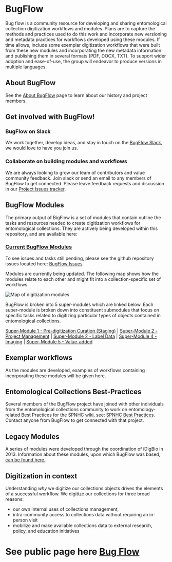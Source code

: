 # BugFlow
Bug flow is a community resource for developing and sharing entomological collection digitization workflows and modules. Plans are to capture the methods and practices used to do this work and incorporate new versioning and metadata practices for workflows developed using these modules. If time allows, include some exemplar digitization workflows that were built from these new modules and incorporating the new metadata information and publishing them in several formats (PDF, DOCX, TXT). To support wider adoption and ease-of-use, the group will endeavor to produce versions in multiple languages.

## About BugFlow
See the [About BugFlow](about_us.md) page to learn about our history and project members.


## Get involved with BugFlow!
### BugFlow on Slack
We work together, develop ideas, and stay in touch on the [BugFlow Slack](https://bugflowentomo-ubc1601.slack.com), we would love to have you join us.
### Collaborate on building modules and workflows
We are always looking to grow our team of contributors and value community feedback.  Join slack or send an email to any members of BugFlow to get connected.  Please leave feedback requests and discussion in our [Project Issues tracker](https://github.com/EntCollNet/BugFlow/issues).


## BugFlow Modules
The primary output of BigFlow is a set of modules that contain outline the tasks and resources needed to create digitization workflows for entomological collections. They are actively being developed within this repository, and are available here:
### [Current BugFlow Modules](modules/)

To see issues and tasks still pending, please see the github repository issues located here:
[BugFlow Issues](https://github.com/EntCollNet/BugFlow/issues)


Modules are currently being updated.  The following map shows how the modules relate to each other and might fit into a collection-specific set of workflows.

![Map of digitization modules](https://raw.githubusercontent.com/EntCollNet/BugFlow/master/modules/module_map.png)

BugFlow is broken into 5 super-modules which are linked below.  Each super-module is broken down into constituent submodules that focus on specific tasks related to digitizing particular types of objects contained in entomological collections.

[Super-Module 1 - Pre-digitization Curation (Staging)](modules/module_1/) | 
[Super-Module 2 - Project Management](modules/module_2/) | 
[Super-Module 2 - Label Data](modules/module_3/) | 
[Super-Module 4 - Imaging](modules/module_4/) | 
[Super-Module 5 - Value-added](modules/module_5/)



## Exemplar workflows
As the modules are developed, examples of workflows containing incorporating these modules will be given here.

## Entomological Collections Best-Practices
Several members of the BugFlow project have joined with other individuals from the entomological collections community to work on entomology-related Best Practices for the SPNHC wiki, see: [SPNHC Best Practices](https://spnhc.biowikifarm.net/wiki/Category:Best_Practices).  Contact anyone from BugFlow to get connected with that project.


## Legacy Modules
A series of modules were developed through the coordination of iDigBio in 2013. Information about these modules, upon which BugFlow was based, [can be found here.](modules/2013-modules.md)


## Digitization in context
Understanding _why_ we digitize our collections objects drives the elements of a successful workflow.  We digitize our collections for three broad reasons:
- our own internal uses of collections management, 
- intra-community access to collections data without requiring an in-person visit
- mobilize and make available collections data to external research, policy, and education initiatives


# See public page here [Bug Flow](https://entcollnet.github.io/BugFlow/)
